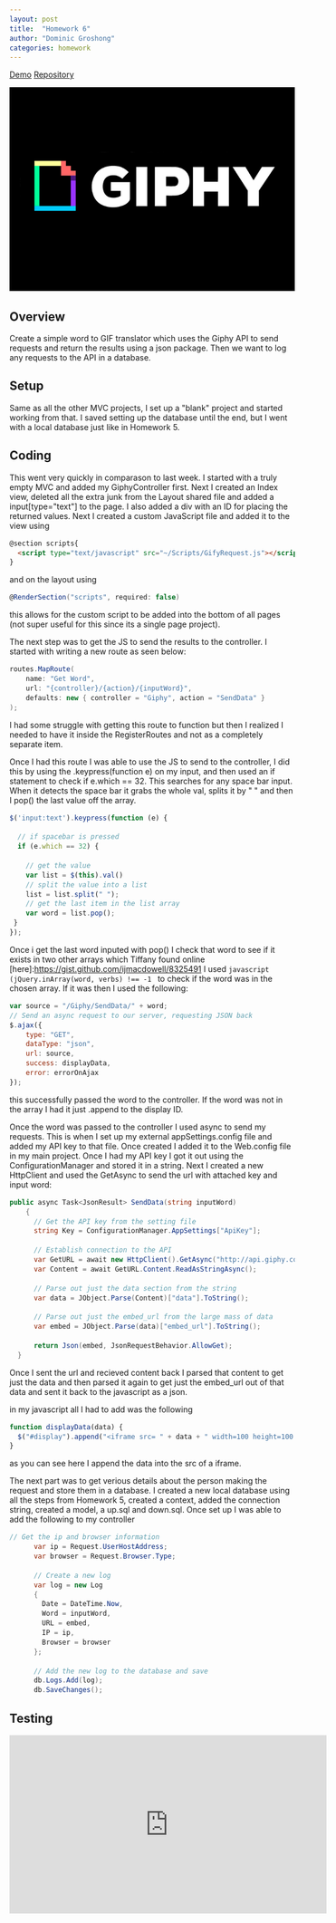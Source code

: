 ```yaml
---
layout: post
title:  "Homework 6"
author: "Dominic Groshong"
categories: homework
---
```

<a href="/homework/2018/11/14/homework-7.html#demo" class="btn">Demo</a>
<a href="https://github.com/xzonos/xzonos.github.io/tree/master/HW7" class="btn" target="_blank_">Repository</a>

<!-- This image gets pulled into the blog post page. Purposefully hidden on the actual blog page. -->
<div class="hide">
	<img alt="Assignment Teaser Image" src="/assets/imgs/assignSevenTeaser.jpg">
</div>

Overview
------
Create a simple word to GIF translator which uses the Giphy API to send requests and return the results using a json package. Then we want to log any requests to the API in a database.

Setup
------
Same as all the other MVC projects, I set up a "blank" project and started working from that. I saved setting up the database until the end, but I went with a local database just like in Homework 5.

Coding
-------
This went very quickly in comparason to last week. I started with a truly empty MVC and added my GiphyController first. Next I created an Index view, deleted all the extra junk from the Layout shared file and added a input[type="text"] to the page. I also added a div with an ID for placing the returned values. Next I created a custom JavaScript file and added it to the view using

```html
@section scripts{
  <script type="text/javascript" src="~/Scripts/GifyRequest.js"></script>
}
```

and on the layout using

```cs
@RenderSection("scripts", required: false)
```

this allows for the custom script to be added into the bottom of all pages (not super useful for this since its a single page project).

The next step was to get the JS to send the results to the controller. I started with writing a new route as seen below:

```cs
routes.MapRoute(
	name: "Get Word",
	url: "{controller}/{action}/{inputWord}",
	defaults: new { controller = "Giphy", action = "SendData" }
);
```
I had some struggle with getting this route to function but then I realized I needed to have it inside the RegisterRoutes and not as a completely separate item.

Once I had this route I was able to use the JS to send to the controller,  I did this by using the .keypress(function e) on my input, and then used an if statement to check if e.which == 32. This searches for any space bar input. When it detects the space bar it grabs the whole val, splits it by " " and then I pop() the last value off the array.

```javascript
$('input:text').keypress(function (e) {

  // if spacebar is pressed
  if (e.which == 32) {

    // get the value
    var list = $(this).val()
    // split the value into a list
    list = list.split(" ");
    // get the last item in the list array
    var word = list.pop();
 }
});
```

Once i get the last word inputed with pop() I check that word to see if it exists in two other arrays which Tiffany found online [here]:https://gist.github.com/ijmacdowell/8325491 I used ```javascript (jQuery.inArray(word, verbs) !== -1 ``` to check if the word was in the chosen array. If it was then I used the following:

```javascript
var source = "/Giphy/SendData/" + word;
// Send an async request to our server, requesting JSON back
$.ajax({
	type: "GET",
	dataType: "json",
	url: source,
	success: displayData,
	error: errorOnAjax
});
```

this successfully passed the word to the controller. If the word was not in the array I had it just .append to the display ID.

Once the word was passed to the controller I used async to send my requests. This is when I set up my external appSettings.config file and added my API key to that file. Once created I added it to the Web.config file in my main project. Once I had my API key I got it out using the ConfigurationManager and stored it in a string. Next I created a new HttpClient and used the GetAsync to send the url with attached key and input word:

```cs
public async Task<JsonResult> SendData(string inputWord)
	{
	  // Get the API key from the setting file
	  string Key = ConfigurationManager.AppSettings["ApiKey"];

	  // Establish connection to the API
	  var GetURL = await new HttpClient().GetAsync("http://api.giphy.com/v1/stickers/translate?api_key=" + Key + "&s=" + inputWord);
	  var Content = await GetURL.Content.ReadAsStringAsync();

	  // Parse out just the data section from the string
	  var data = JObject.Parse(Content)["data"].ToString();

	  // Parse out just the embed_url from the large mass of data
	  var embed = JObject.Parse(data)["embed_url"].ToString();

	  return Json(embed, JsonRequestBehavior.AllowGet);
  }
```
Once I sent the url and recieved content back I parsed that content to get just the data and then parsed it again to get just the embed_url out of that data and sent it back to the javascript as a json.

in my javascript all I had to add was the following
```javascript
function displayData(data) {
  $("#display").append("<iframe src= " + data + " width=100 height=100 frameBorder=0 allowFullScreen ></iframe >");
}
```
as you can see here I append the data into the src of a iframe.

The next part was to get verious details about the person making the request and store them in a database. I created a new local database using all the steps from Homework 5, created a context, added the connection string, created a model, a up.sql and down.sql. Once set up I was able to add the following to my controller
```cs
// Get the ip and browser information
      var ip = Request.UserHostAddress;
      var browser = Request.Browser.Type;

      // Create a new log
      var log = new Log
      {
        Date = DateTime.Now,
        Word = inputWord,
        URL = embed,
        IP = ip,
        Browser = browser
      };

      // Add the new log to the database and save
      db.Logs.Add(log);
      db.SaveChanges();
```

Testing
-------
<div id="demo"></div>

<iframe width="560" height="315" src="https://www.youtube.com/embed/pM0GqxgK1HA" frameborder="0" allow="accelerometer; autoplay; encrypted-media; gyroscope; picture-in-picture" allowfullscreen></iframe>

